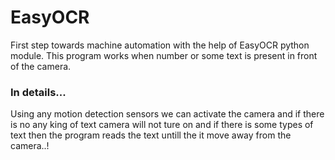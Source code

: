 # EasyOCR
First step towards machine automation with the help of EasyOCR python module. 
This program works when number or some text is present in front of the camera.
### In details...
Using any motion detection sensors we can activate the camera and if there is no any king of text camera will not ture on and if there is some types of text then the program reads the text untill the it move away from the camera..!
